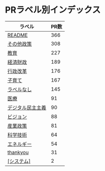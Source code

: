 # PRラベル別インデックス

| ラベル | PR数 |
|--------|------|
| [README](label_README.md) | 366 |
| [その他政策](label_その他政策.md) | 308 |
| [教育](label_教育.md) | 227 |
| [経済財政](label_経済財政.md) | 189 |
| [行政改革](label_行政改革.md) | 176 |
| [子育て](label_子育て.md) | 167 |
| [ラベルなし](label_ラベルなし.md) | 145 |
| [医療](label_医療.md) | 91 |
| [デジタル民主主義](label_デジタル民主主義.md) | 90 |
| [ビジョン](label_ビジョン.md) | 88 |
| [産業政策](label_産業政策.md) | 81 |
| [科学技術](label_科学技術.md) | 64 |
| [エネルギー](label_エネルギー.md) | 54 |
| [thankyou](label_thankyou.md) | 31 |
| [[システム]](label_[システム].md) | 2 |
